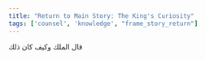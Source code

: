 ```yaml
---
title: "Return to Main Story: The King's Curiosity"
tags: ['counsel', 'knowledge', "frame_story_return"]
---
```


 قال الملك وكيف كان ذلك
